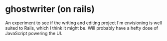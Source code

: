 # ghostwriter (on rails)

An experiment to see if the writing and editing project I'm envisioning is well suited to Rails, which I think it might be. Will probably have a hefty dose of JavaScript powering the UI.